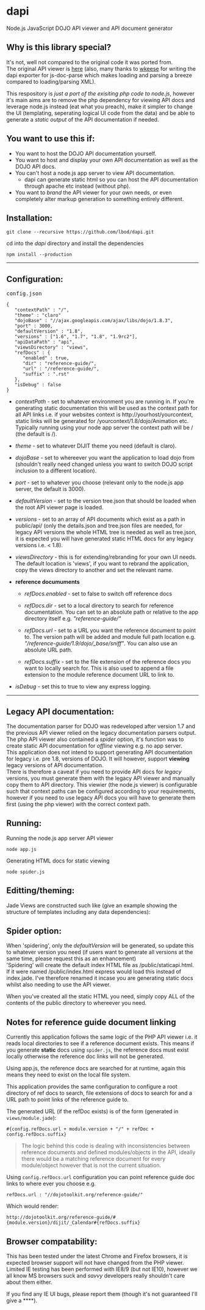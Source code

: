 dapi
====

Node.js JavaScript DOJO API viewer and API document generator

Why is this library special?
----------------------------
It's not, well not compared to the original code it was ported from.  
The original API viewer is [here](https://github.com/wkeese/api-viewer) (also, many thanks to [wkeese](https://github.com/wkeese) for writing the dapi exporter for js-doc-parse which makes loading and parsing a breeze compared to loading/parsing XML).  
  
This respository is *just a port of the exisiting php code to node.js*, however it's main aims are to remove the php dependency for viewing API docs and leverage node.js instead (eat what you preach), make it simpler to change the UI (templating, seperating logical UI code from the data) and be able to generate a *static output* of the API documentation if needed.

You want to use this if:
----------------------------
* You want to host the DOJO API documentation yourself.
* You want to host and display your own API documentation as well as the DOJO API docs.
* You can't host a node.js app server to view API documentation.
   * dapi can generate static html so you can host the API documentation through apache etc instead  (without php).
* You want to *brand* the API viewer for your own needs, or even completely alter markup generation to something entirely different.

Installation:
------

    git clone --recursive https://github.com/lbod/dapi.git

cd into the *dapi* directory and install the dependencies  

    npm install --production
----

Configuration:
--------------
<pre>config.json</pre>  

    {
       "contextPath" : "/",
       "theme" : "claro"
       "dojoBase" : "//ajax.googleapis.com/ajax/libs/dojo/1.8.3",
       "port" : 3000,
       "defaultVersion" : "1.8",
       "versions" : ["1.6", "1.7", "1.8", "1.9rc2"],
       "apiDataPath" : "api",
       "viewsDirectory" : "views",
       "refDocs" : {
          "enabled" : true,
          "dir" : "reference-guide/",
          "url" : "/reference-guide/",
          "suffix" : ".rst"
       },
       "isDebug" : false
    }

* *contextPath* - set to whatever environment you are running in. If you're generating static documentation this will be used as the context path for all API links i.e. if your websites context is http://yourhost/yourcontext, static links will be generated for /yourcontext/1.8/dojo/Animation etc. Typically running using your node app server the context path will be / (the default is /).

* *theme* - set to whatever DIJIT theme you need (default is claro).

* *dojoBase* - set to whereever you want the application to load dojo from (shouldn't really need changed unless you want to switch DOJO script inclusion to a different location).

* *port* - set to whatever you choose (relevant only to the node.js app server, the default is 3000).

* *defaultVersion* - set to the version tree.json that should be loaded when the root API viewer page is loaded.

* *versions* - set to an array of API documents which exist as a path in public/api/ (only the details.json and tree.json files are needed, for legacy API versions the whole HTML tree is needed as well as tree.json, it is expected you will have generated static HTML docs for any legacy versions i.e. < 1.8).

* *viewsDirectory* - this is for extending/rebranding for your own UI needs. The default location is 'views', if you want to rebrand the application, copy the views directory to another and set the relevant name.

* __reference documuments__
  * *refDocs.enabled* - set to false to switch off reference docs

  * *refDocs.dir* - set to a local directory to search for reference documentation. You can set to an absolute path or relative to the app directory itself e.g. *"reference-guide/"*

  * *refDocs.url* - set to a URL you want the reference document to point to. The version path will be added and module full path location e.g. *"/reference-guide/1.9/dojo/_base/sniff"*. You can also use an absolute URL path.

  * *refDocs.suffix* - set to the file extension of the reference docs you want to locally search for. This is also used to append a file extension to the module reference document URL to link to.

* *isDebug* - set this to true to view any express logging. 

----

Legacy API documentation:
-------------------------
The documentation parser for DOJO was redeveloped after version 1.7 and the previous API viewer relied on the legacy documentation parsers output. The php API viewer also contained a *spider* option, it's function was to create static API documentation for *offline* viewing e.g. no app server.  
This application does not intend to support generating API documentation for legacy i.e. pre 1.8, versions of DOJO. It will however, support __viewing__ legacy versions of API documentation.  
There is therefore a caveat if you need to provide API docs for *legacy* versions, you must generate them with the legacy API viewer and manually copy them to API directory. This viewier (the node.js viewer) is configurable such that context paths can be configured according to your requirements, however if you need to use legacy API docs you will have to generate them first (using the php viewer) with the correct context path. 


Running:
--------
Running the node.js app server API viewer

    node app.js

Generating HTML docs for static viewing

    node spider.js


Editting/theming:
-----------------
Jade Views are constructed such like (give an example showing the structure of templates including any data dependencies):

Spider option:
--------------
When 'spidering', only the *defaultVersion* will be generated, so update this to whatever version you need (if users want to generate all versions at the same time, please request this as an enhancement)  
'Spidering' will create the default index HTML file as /public/staticapi.html. If it were named /public/index.html express would load this instead of index.jade.  I've therefore renamed it incase you are generating static docs whilst also needing to use the API viewer.

When you've created all the static HTML you need, simply copy ALL of the contents of the public directory to whereever you need.

Notes for reference guide document linking
------------------------------------------
Currently this application follows the same logic of the PHP API viewer i.e. it reads local directories to see if a reference document exists.
This means if you generate __static__ docs using `spider.js`, the reference docs must exist locally otherwise the reference doc links will not be generated.

Using app.js, the reference docs are searched for at runtime, again this means they need to exist on the local file system.

This application provides the same configuration to configure a root directory of ref docs to search, file extensions of docs to search for and a URL path to point links of the reference guide to.

The generated URL (if the refDoc exists) is of the form (generated in `views/module.jade`):

    #{config.refDocs.url + module.version + "/" + refDoc + config.refDocs.suffix}

> The logic behind this code is dealing with inconsistencies between reference documents and defined modules/objects in the API, ideally there would be a matching reference document for every module/object however that is not the current situation.  

Using `config.refDocs.url` configuration you can point reference guide doc links to where ever you choose e.g.

    refDocs.url : "//dojotoolkit.org/reference-guide/"

Which would render:

    http://dojotoolkit.org/reference-guide/#{module.version}/dijit/_Calendar#{refDocs.suffix}


Browser compatability:
----------------------
This has been tested under the latest Chrome and Firefox browsers, it is expected browser support will not have changed from the PHP viewer.  
Limited IE testing has been performed with IE8/9 (but not IE10), however we all know MS browsers suck and *savvy* developers really shouldn't care about them either.  
  
If you find any IE UI bugs, please report them (though it's not guaranteed I'll give a ****).


